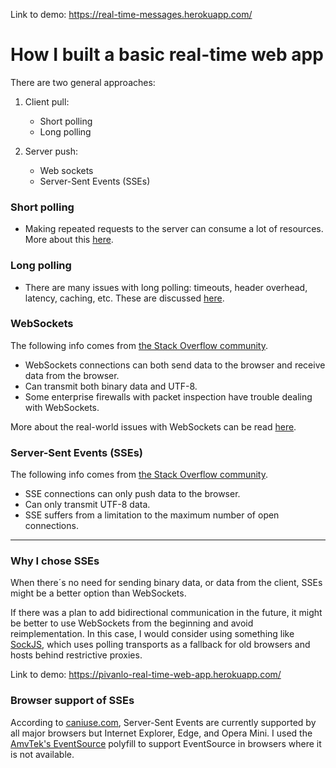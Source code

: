 Link to demo: https://real-time-messages.herokuapp.com/

# How I built a basic real-time web app

There are two general approaches:

1. Client pull:

	- Short polling
	- Long polling

2. Server push:

	- Web sockets
	- Server-Sent Events (SSEs)

### Short polling

- Making repeated requests to the server can consume a lot of resources. More about this [here](https://medium.com/system-design-blog/long-polling-vs-websockets-vs-server-sent-events-c43ba96df7c1).

### Long polling

- There are many issues with long polling: timeouts, header overhead, latency, caching, etc. These are discussed [here](https://tools.ietf.org/id/draft-loreto-http-bidirectional-07.html#polling-issues).

### WebSockets

The following info comes from [the Stack Overflow community](https://stackoverflow.com/a/5326159).

- WebSockets connections can both send data to the browser and receive data from the browser.
- Can transmit both binary data and UTF-8.
- Some enterprise firewalls with packet inspection have trouble dealing with WebSockets.

More about the real-world issues with WebSockets can be read [here](https://www.smashingmagazine.com/2018/02/sse-websockets-data-flow-http2/).

### Server-Sent Events (SSEs)

The following info comes from [the Stack Overflow community](https://stackoverflow.com/a/5326159).

- SSE connections can only push data to the browser. 
- Can only transmit UTF-8 data.
- SSE suffers from a limitation to the maximum number of open connections.

---

### Why I chose SSEs
When there´s no need for sending binary data, or data from the client, SSEs might be a better option than WebSockets.

If there was a plan to add bidirectional communication in the future, it might be better to use WebSockets from the beginning and avoid reimplementation. In this case, I would consider using something like [SockJS](http://sockjs.org), which uses polling transports as a fallback for old browsers and hosts behind restrictive proxies.

Link to demo: https://pivanlo-real-time-web-app.herokuapp.com/

### Browser support of SSEs

According to [caniuse.com](https://caniuse.com/#search=server%20sent%20events), Server-Sent Events are currently supported by all major browsers but Internet Explorer, Edge, and Opera Mini. I used the [AmvTek's EventSource](https://github.com/amvtek/EventSource) polyfill to support EventSource in browsers where it is not available.
